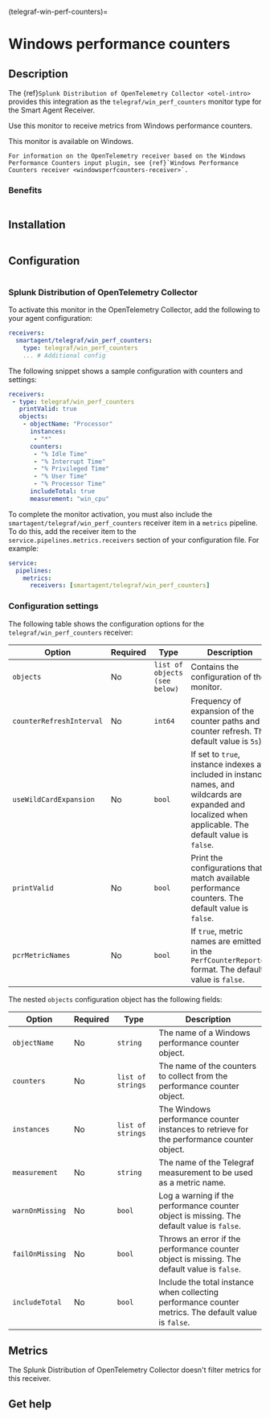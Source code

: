 (telegraf-win-perf-counters)=
# Windows performance counters
<meta name="description" content="Use this Splunk Observability Cloud integration for the Telegraf win_perf_counters monitor for Windows. See benefits, install, configuration, and metrics">

## Description

The {ref}`Splunk Distribution of OpenTelemetry Collector <otel-intro>` provides this integration as the `telegraf/win_perf_counters` monitor type for the Smart Agent Receiver.

Use this monitor to receive metrics from Windows performance counters.

This monitor is available on Windows.

```{note}
For information on the OpenTelemetry receiver based on the Windows Performance Counters input plugin, see {ref}`Windows Performance Counters receiver <windowsperfcounters-receiver>`.
```

### Benefits

```{include} /_includes/benefits.md
```

## Installation

```{include} /_includes/collector-installation-windows.md
```

## Configuration

```{include} /_includes/configuration.md
```

### Splunk Distribution of OpenTelemetry Collector

To activate this monitor in the OpenTelemetry Collector, add the following to your agent configuration:

```yaml
receivers:
  smartagent/telegraf/win_perf_counters:
    type: telegraf/win_perf_counters
    ... # Additional config
```

The following snippet shows a sample configuration with counters and settings:

```yaml
receivers:
 - type: telegraf/win_perf_counters
   printValid: true
   objects:
    - objectName: "Processor"
      instances:
       - "*"
      counters:
       - "% Idle Time"
       - "% Interrupt Time"
       - "% Privileged Time"
       - "% User Time"
       - "% Processor Time"
      includeTotal: true
      measurement: "win_cpu"
```

To complete the monitor activation, you must also include the `smartagent/telegraf/win_perf_counters` receiver item in a `metrics` pipeline. To do this, add the receiver item to the `service.pipelines.metrics.receivers` section of your configuration file. For example:

```yaml
service:
  pipelines:
    metrics:
      receivers: [smartagent/telegraf/win_perf_counters]
```

### Configuration settings

The following table shows the configuration options for the `telegraf/win_perf_counters` receiver:

| Option | Required | Type | Description |
| --- | --- | --- | --- |
| `objects` | No | `list of objects (see below)` | Contains the configuration of the monitor. |
| `counterRefreshInterval` | No | `int64` | Frequency of expansion of the counter paths and counter refresh. The default value is `5s`) |
| `useWildCardExpansion` | No | `bool` | If set to `true`, instance indexes are included in instance names, and wildcards are expanded and localized when applicable. The default value is `false`. |
| `printValid` | No | `bool` | Print the configurations that match available performance counters. The default value is `false`. |
| `pcrMetricNames` | No | `bool` | If `true`, metric names are emitted in the `PerfCounterReporter` format. The default value is `false`. |

The nested `objects` configuration object has the following fields:

| Option | Required | Type | Description |
| --- | --- | --- | --- |
| `objectName` | No | `string` | The name of a Windows performance counter object. |
| `counters` | No | `list of strings` | The name of the counters to collect from the performance counter object. |
| `instances` | No | `list of strings` | The Windows performance counter instances to retrieve for the performance counter object. |
| `measurement` | No | `string` | The name of the Telegraf measurement to be used as a metric name. |
| `warnOnMissing` | No | `bool` | Log a warning if the performance counter object is missing. The default value is `false`. |
| `failOnMissing` | No | `bool` | Throws an error if the performance counter object is missing. The default value is `false`. |
| `includeTotal` | No | `bool` | Include the total instance when collecting performance counter metrics. The default value is `false`. |

## Metrics

The Splunk Distribution of OpenTelemetry Collector doesn't filter metrics for this receiver.

## Get help

```{include} /_includes/troubleshooting.md
```